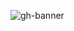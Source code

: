 ![gh-banner](https://user-images.githubusercontent.com/28717686/177009909-773dad48-3438-4d66-9f0c-775081d84110.png)

